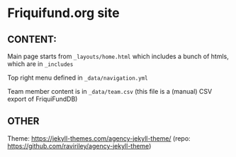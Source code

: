 # Friquifund.org site


## CONTENT:

Main page starts from `_layouts/home.html` which includes a bunch of htmls, which are in `_includes`

Top right menu defined in `_data/navigation.yml`

Team member content is in `_data/team.csv` (this file is a (manual) CSV export of FriquiFundDB)


## OTHER

Theme: https://jekyll-themes.com/agency-jekyll-theme/ (repo: https://github.com/raviriley/agency-jekyll-theme)



